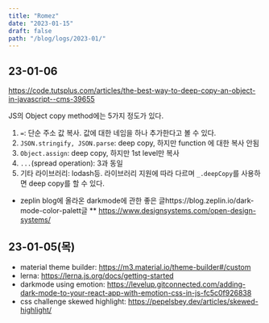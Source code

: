 ```yaml
---
title: "Romez"
date: "2023-01-15"
draft: false
path: "/blog/logs/2023-01/"
---
```


## 23-01-06
https://code.tutsplus.com/articles/the-best-way-to-deep-copy-an-object-in-javascript--cms-39655

JS의 Object copy method에는 5가지 정도가 있다.
1. `=`: 단순 주소 값 복사. 값에 대한 네임을 하나 추가한다고 볼 수 있다.
2. `JSON.stringify, JSON.parse`: deep copy, 하지만 function 에 대한 복사 안됨
3. `Object.assign`: deep copy, 하지만 1st level만 복사
4. `...`(spread operation): 3과 동일
5. 기타 라이브러리: lodash등. 라이브러리 지원에 따라 다르며 `_.deepCopy`를 사용하면 deep copy를 할 수 있다.

* zeplin blog에 올라온 darkmode에 관한 좋은 글https://blog.zeplin.io/dark-mode-color-palett글
** https://www.designsystems.com/open-design-systems/

## 23-01-05(목)
* material theme builder: https://m3.material.io/theme-builder#/custom
* lerna: https://lerna.js.org/docs/getting-started
* darkmode using emotion: https://levelup.gitconnected.com/adding-dark-mode-to-your-react-app-with-emotion-css-in-js-fc5c0f926838
* css challenge skewed highlight: https://pepelsbey.dev/articles/skewed-highlight/